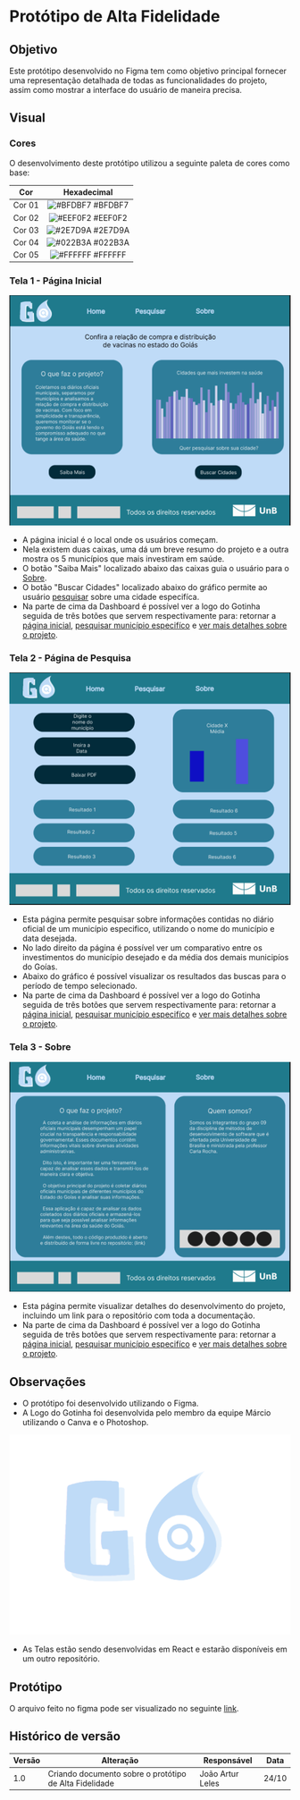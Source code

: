 # Protótipo de Alta Fidelidade

## Objetivo

Este protótipo desenvolvido no Figma tem como objetivo principal fornecer uma representação detalhada de todas as funcionalidades do projeto, assim como mostrar a interface do usuário de maneira precisa.

## Visual

### Cores

O desenvolvimento deste protótipo utilizou a seguinte paleta de cores como base:

| Cor               | Hexadecimal                                                |
| :---------------: | :--------------------------------------------------------: |
| Cor 01       | ![#BFDBF7](https://via.placeholder.com/10/BFDBF7?text=+) #BFDBF7 |
| Cor 02       | ![#EEF0F2](https://via.placeholder.com/10/EEF0F2?text=+) #EEF0F2 |
| Cor 03       | ![#2E7D9A](https://via.placeholder.com/10/2E7D9A?text=+) #2E7D9A |
| Cor 04       | ![#022B3A](https://via.placeholder.com/10/022B3A?text=+) #022B3A |
| Cor 05       | ![#FFFFFF](https://via.placeholder.com/10/FFFFFF?text=+) #FFFFFF |

### Tela 1 - Página Inicial

![Tela 1](./Imagens/PAF1.png)

- A página inicial é o local onde os usuários começam.
- Nela existem duas caixas, uma dá um breve resumo do projeto e a outra mostra os 5 municípios que mais investiram em saúde.
- O botão "Saiba Mais" localizado abaixo das caixas guia o usuário para o [Sobre](#tela-3---sobre).
- O botão "Buscar Cidades" localizado abaixo do gráfico permite ao usuário [pesquisar](#tela-2---página-de-pesquisa) sobre uma cidade especifíca.
- Na parte de cima da Dashboard é possível ver a logo do Gotinha seguida de três botões que servem respectivamente para: retornar a [página inicial](#tela-1---página-inicial), [pesquisar município especifíco](#tela-2---página-de-pesquisa) e [ver mais detalhes sobre o projeto](#tela-3---sobre).

### Tela 2 - Página de Pesquisa

![Tela 2](./Imagens/PAF2.png)

- Esta página permite pesquisar sobre informações contidas no diário oficial de um município especifico, utilizando o nome do município e data desejada.
- No lado direito da página é possível ver um comparativo entre os investimentos do município desejado e da média dos demais municipíos do Goías.
- Abaixo do gráfico é possível visualizar os resultados das buscas para o período de tempo selecionado.
- Na parte de cima da Dashboard é possível ver a logo do Gotinha seguida de três botões que servem respectivamente para: retornar a [página inicial](#tela-1---página-inicial), [pesquisar município especifíco](#tela-2---página-de-pesquisa) e [ver mais detalhes sobre o projeto](#tela-3---sobre).

### Tela 3 - Sobre

![Tela 3](./Imagens/PAF3.png)

- Esta página permite visualizar detalhes do desenvolvimento do projeto, incluindo um link para o repositório com toda a documentação.
- Na parte de cima da Dashboard é possível ver a logo do Gotinha seguida de três botões que servem respectivamente para: retornar a [página inicial](#tela-1---página-inicial), [pesquisar município especifíco](#tela-2---página-de-pesquisa) e [ver mais detalhes sobre o projeto](#tela-3---sobre).


## Observações

- O protótipo foi desenvolvido utilizando o Figma.
- A Logo do Gotinha foi desenvolvida pelo membro da equipe Márcio utilizando o Canva e o Photoshop.

![Logo](./Imagens/Logo_Gotinha.png)

- As Telas estão sendo desenvolvidas em React e estarão disponíveis em um outro repositório.

## Protótipo

O arquivo feito no figma pode ser visualizado no seguinte [link](https://github.com/unb-mds/2023-2-Squad09/tree/main/Prot%C3%B3tipos/Prot%C3%B3tipo_Alta_Fidelidade).

## Histórico de versão

| Versão | Alteração | Responsável | Data |
| - | - | - | - |
| 1.0 | Criando documento sobre o protótipo de Alta Fidelidade | João Artur Leles | 24/10 |